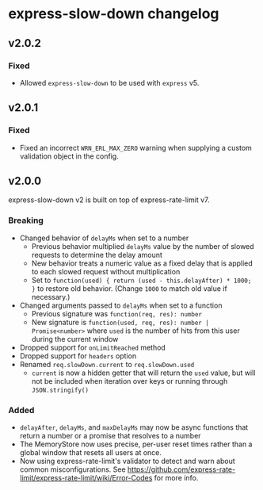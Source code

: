 # express-slow-down changelog

## v2.0.2

### Fixed

- Allowed `express-slow-down` to be used with `express` v5.

## v2.0.1

### Fixed

- Fixed an incorrect `WRN_ERL_MAX_ZERO` warning when supplying a custom
  validation object in the config.

## v2.0.0

express-slow-down v2 is built on top of express-rate-limit v7.

### Breaking

- Changed behavior of `delayMs` when set to a number
  - Previous behavior multiplied `delayMs` value by the number of slowed
    requests to determine the delay amount
  - New behavior treats a numeric value as a fixed delay that is applied to each
    slowed request without multiplication
  - Set to `function(used) { return (used - this.delayAfter) * 1000; }` to
    restore old behavior. (Change `1000` to match old value if necessary.)
- Changed arguments passed to `delayMs` when set to a function
  - Previous signature was `function(req, res): number`
  - New signature is `function(used, req, res): number | Promise<number>` where
    `used` is the number of hits from this user during the current window
- Dropped support for `onLimitReached` method
- Dropped support for `headers` option
- Renamed `req.slowDown.current` to `req.slowDown.used`
  - `current` is now a hidden getter that will return the `used` value, but will
    not be included when iteration over keys or running through
    `JSON.stringify()`

### Added

- `delayAfter`, `delayMs`, and `maxDelayMs` may now be async functions that
  return a number or a promise that resolves to a number
- The MemoryStore now uses precise, per-user reset times rather than a global
  window that resets all users at once.
- Now using express-rate-limit's validator to detect and warn about common
  misconfigurations. See
  https://github.com/express-rate-limit/express-rate-limit/wiki/Error-Codes for
  more info.
